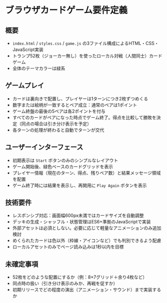 # ブラウザカードゲーム要件定義

## 概要
- `index.html` / `styles.css` / `game.js` の3ファイル構成によるHTML・CSS・JavaScript実装
- トランプ52枚（ジョーカー無し）を使ったローカル対戦（人間同士）カードゲーム
- 全体のテーマカラーは緑系

## ゲームプレイ
- カードは裏向きで配置し、プレイヤーは1ターンにつき2枚ずつめくる
- 数字または絵柄が一致するとペア成立：通常のペアは1ポイント
- ゲーム終盤の最後の5ペアは各2ポイントを付与
- すべてのカードがペアになった時点でゲーム終了。得点を比較して勝敗を決定（同点の場合は引き分け表示を予定）
- 各ターンの処理が終わると自動でターンが交代

## ユーザーインターフェース
- 初期表示は `Start` ボタンのみのシンプルなレイアウト
- ゲーム開始後、緑色ベースのカードグリッドを表示
- プレイヤー情報（現在のターン、得点、残りペア数）と結果メッセージ領域を配置
- ゲーム終了時には結果を表示し、再開用に `Play Again` ボタンを表示

## 技術要件
- レスポンシブ対応：画面幅600px未満ではカードサイズを自動調整
- デッキの生成・シャッフル・状態管理はES6+準拠のJavaScriptで実装
- 外部アセットは必須としない。必要に応じて軽量なアニメーションのみ追加検討
- めくられたカードは色以外（枠線・アイコンなど）でも判別できるよう配慮
- ローカルアセットのみでページ読み込みは1秒以内を目標

## 未確定事項
- 52枚をどのような配置にするか（例：8×7グリッド＋余り4枚など）
- 同点時の扱い（引き分け表示のみか、再戦を促すか）
- 初期リリースでどの程度の演出（アニメーション・サウンド）まで実装するか
